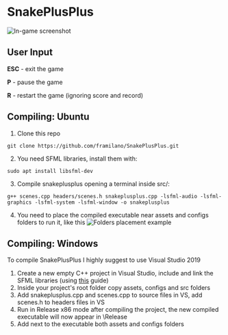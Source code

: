 # SnakePlusPlus
![In-game screenshot](https://i.imgur.com/uuxV2kT.png)

## User Input

**ESC** - exit the game

**P** - pause the game

**R** - restart the game (ignoring score and record)

## Compiling: Ubuntu
1. Clone this repo
```
git clone https://github.com/framilano/SnakePlusPlus.git
```
2. You need SFML libraries, install them with:
```
sudo apt install libsfml-dev
```

3. Compile snakeplusplus opening a terminal inside src/:
```
g++ scenes.cpp headers/scenes.h snakeplusplus.cpp -lsfml-audio -lsfml-graphics -lsfml-system -lsfml-window -o snakeplusplus
```
4. You need to place the compiled executable near assets and configs folders to run it, like this
![Folders placement example](https://i.imgur.com/73hCPWa.png)

## Compiling: Windows
To compile SnakePlusPlus I highly suggest to use Visual Studio 2019
1. Create a new empty C++ project in Visual Studio, include and link the SFML libraries (using [this](https://www.sfml-dev.org/tutorials/2.5/start-vc.php) guide)
2. Inside your project's root folder copy assets, configs and src folders
3. Add snakeplusplus.cpp and scenes.cpp to source files in VS, add scenes.h to headers files in VS
4. Run in Release x86 mode after compiling the project, the new compiled executable will now appear in \Release
5. Add next to the executable both assets and configs folders
